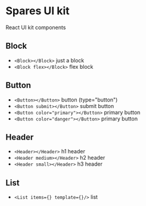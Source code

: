 # Spares UI kit

React UI kit components

## Block

- `<Block></Block>` just a block
- `<Block flex></Block>` flex block

## Button

- `<Button></Button>` button (type="button")
- `<Button submit></Button>` submit button
- `<Button color="primary"></Button>` primary button
- `<Button color="danger"></Button>` primary button

## Header

- `<Header></Header>` h1 header
- `<Header medium></Header>` h2 header
- `<Header small></Header>` h3 header

## List

- `<List items={} template={}/>` list
